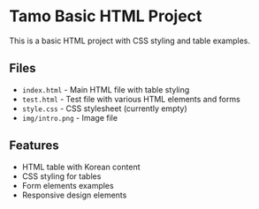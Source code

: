 # Tamo Basic HTML Project

This is a basic HTML project with CSS styling and table examples.

## Files
- `index.html` - Main HTML file with table styling
- `test.html` - Test file with various HTML elements and forms
- `style.css` - CSS stylesheet (currently empty)
- `img/intro.png` - Image file

## Features
- HTML table with Korean content
- CSS styling for tables
- Form elements examples
- Responsive design elements